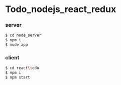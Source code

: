 # Todo_nodejs_react_redux
### server
```sh
$ cd node_server
$ npm i
$ node app
```
### client 
```sh
$ cd react\todo
$ npm i
$ npm start
```

